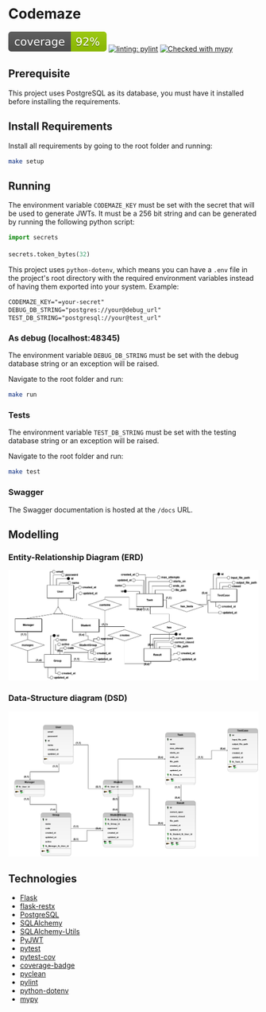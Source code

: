 # Codemaze

![coverage-badge](./metadata/coverage.svg) [![linting: pylint](https://img.shields.io/badge/linting-pylint-yellowgreen)](https://github.com/pylint-dev/pylint) [![Checked with mypy](http://www.mypy-lang.org/static/mypy_badge.svg)](http://mypy-lang.org/)

## Prerequisite

This project uses PostgreSQL as its database, you must have it installed before installing the requirements.

## Install Requirements

Install all requirements by going to the root folder and running:

```bash
make setup
```

## Running

The environment variable `CODEMAZE_KEY` must be set with the secret that will be used to generate JWTs. It must be a 256 bit string and can be generated by running the following python script:

```python
import secrets

secrets.token_bytes(32)
```

This project uses `python-dotenv`, which means you can have a `.env` file in the project's root directory with the required environment variables instead of having them exported into your system. Example:

```
CODEMAZE_KEY="=your-secret"
DEBUG_DB_STRING="postgres://your@debug_url"
TEST_DB_STRING="postgresql://your@test_url"
```

### As debug (localhost:48345)

The environment variable `DEBUG_DB_STRING` must be set with the debug database string or an exception will be raised.

Navigate to the root folder and run:

```bash
make run
```

### Tests

The environment variable `TEST_DB_STRING` must be set with the testing database string or an exception will be raised.

Navigate to the root folder and run:

```bash
make test
```

### Swagger

The Swagger documentation is hosted at the `/docs` URL.

## Modelling

### Entity-Relationship Diagram (ERD)

![entity-relationship](./metadata/diagrama.png)

### Data-Structure diagram (DSD)

![data-structure](./metadata/logico.png)

## Technologies
- [Flask](https://flask.palletsprojects.com/en/2.3.x/)
- [flask-restx](https://flask-restx.readthedocs.io/en/latest/)
- [PostgreSQL](https://www.postgresql.org)
- [SQLAlchemy](https://www.sqlalchemy.org)
- [SQLAlchemy-Utils](https://sqlalchemy-utils.readthedocs.io/en/latest/)
- [PyJWT](https://pyjwt.readthedocs.io/en/stable/)
- [pytest](https://docs.pytest.org/en/7.3.x/)
- [pytest-cov](https://pytest-cov.readthedocs.io)
- [coverage-badge](https://pypi.org/project/coverage-badge/)
- [pyclean](https://pypi.org/project/pyclean/)
- [pylint](https://pylint.readthedocs.io/en/latest/#)
- [python-dotenv](https://pypi.org/project/python-dotenv/)
- [mypy](https://mypy-lang.org)